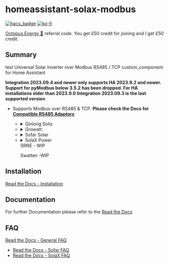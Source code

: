 # homeassistant-solax-modbus
[![hacs_badge](https://img.shields.io/badge/HACS-Default-orange.svg?style=for-the-badge)](https://github.com/custom-components/hacs) [![ko-fi](https://www.ko-fi.com/img/githubbutton_sm.svg)](https://ko-fi.com/V7V51QQOL)

[Octopus.Energy 🐙](https://share.octopus.energy/wise-boar-813) referral code. You get £50 credit for joining and I get £50 credit.

## Summary
test
Universal Solar Inverter over Modbus RS485 / TCP custom_component for Home Assistant

**Integration 2023.09.4 and newer only supports HA 2023.9.2 and newer. Support for pyModbus below 3.5.2 has been dropped. For HA installations older than 2023.9.0 Integration 2023.09.3 is the last supported version**

* Supports Modbus over RS485 & TCP. **Please check the Docs for [Compatible RS485 Adaptors](https://homeassistant-solax-modbus.readthedocs.io/en/latest/compatible-adaptors/)**

<ul>
    <ul>
      <li>
       <details>
<summary>
Ginlong Solis
</summary>

- RHI-nK-48ES-5G Single Phase (lowercase n indicates Inverter size, ie 6kW)
- RHI-3PnK-HVES-5G Three Phase (lowercase n indicates Inverter size, ie 10kW)

</details>
      </li>
      <li>
       <details>
<summary>
Growatt:
</summary>

 - AC Battery Storage:
   - SPA
  
 - Hybrid:
   - SPF - **WIP**
   - SPH
   - TL-XH (MIN & MOD)
  
 - PV Only:
   - MAC
   - MAX
   - MID
   - TL-X

</details>
      </li>
      <li>
       <details>
<summary>
Sofar Solar
</summary>

- HYDxxKTL-3P (plugin_sofar)
  - Azzurro 3.3k-12KTL-V3
  - Azzurro ZSS
- HYDxxxxES (plugin_sofar_old)

</details>
      </li>
      <li>
       <details>
<summary>
SolaX Power
</summary>

- A1 Hybrid - **WIP**
- Gen2 Hybrid
- Gen3 AC, Hybrid & RetroFit
- Gen4 Hybrid & RetroFit
  - Qcells Q.VOLT HYB-G3-3P
  - TIGO TSI
- J1 Hybrid - **WIP**
- X3 MIC / MIC PRO Gen1 & Gen2 (Limited set of entities available)
- X1 Air/Boost/Mini Gen3 & Gen4 (Limited set of entities available)

</details>
SRNE - WIP

Swatten -WIP
      </li>
    </ul>
</ul>



## Installation

[Read the Docs - Installation](https://homeassistant-solax-modbus.readthedocs.io/en/latest/installation/)

## Documentation

For further Documentation please refer to the [Read the Docs](https://homeassistant-solax-modbus.readthedocs.io/)

## FAQ

[Read the Docs - General FAQ](https://homeassistant-solax-modbus.readthedocs.io/en/latest/faq/)
 - [Read the Docs - Sofar FAQ](https://homeassistant-solax-modbus.readthedocs.io/en/latest/sofar-faq/)
 - [Read the Docs - SolaX FAQ](https://homeassistant-solax-modbus.readthedocs.io/en/latest/solax-faq/)
